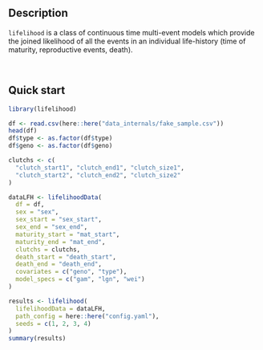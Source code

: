 <br><br>

## Description

`lifelihood` is a class of continuous time multi-event models which provide the joined likelihood of all the events in an individual life-history (time of maturity, reproductive events, death).

<br>

## Quick start

```r
library(lifelihood)

df <- read.csv(here::here("data_internals/fake_sample.csv"))
head(df)
df$type <- as.factor(df$type)
df$geno <- as.factor(df$geno)

clutchs <- c(
  "clutch_start1", "clutch_end1", "clutch_size1",
  "clutch_start2", "clutch_end2", "clutch_size2"
)

dataLFH <- lifelihoodData(
  df = df,
  sex = "sex",
  sex_start = "sex_start",
  sex_end = "sex_end",
  maturity_start = "mat_start",
  maturity_end = "mat_end",
  clutchs = clutchs,
  death_start = "death_start",
  death_end = "death_end",
  covariates = c("geno", "type"),
  model_specs = c("gam", "lgn", "wei")
)

results <- lifelihood(
  lifelihoodData = dataLFH,
  path_config = here::here("config.yaml"),
  seeds = c(1, 2, 3, 4)
)
summary(results)
```
